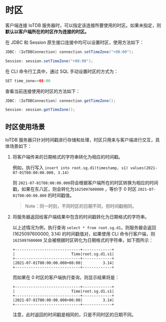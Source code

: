 <!--

    Licensed to the Apache Software Foundation (ASF) under one
    or more contributor license agreements.  See the NOTICE file
    distributed with this work for additional information
    regarding copyright ownership.  The ASF licenses this file
    to you under the Apache License, Version 2.0 (the
    "License"); you may not use this file except in compliance
    with the License.  You may obtain a copy of the License at
    
        http://www.apache.org/licenses/LICENSE-2.0
    
    Unless required by applicable law or agreed to in writing,
    software distributed under the License is distributed on an
    "AS IS" BASIS, WITHOUT WARRANTIES OR CONDITIONS OF ANY
    KIND, either express or implied.  See the License for the
    specific language governing permissions and limitations
    under the License.

-->

# 时区

客户端连接 IoTDB 服务器时，可以指定该连接所要使用的时区。如果未指定，则**默认以客户端所在的时区作为连接的时区。**

在 JDBC 和 Session 原生接口连接中均可以设置时区，使用方法如下：

```java
JDBC: (IoTDBConnection) connection.setTimeZone("+08:00");

Session: session.setTimeZone("+08:00");
```

在 CLI 命令行工具中，通过 SQL 手动设置时区的方式为：

```java
SET time_zone=+08:00
```

查看当前连接使用的时区的方法如下：

```java
JDBC: (IoTDBConnection) connection.getTimeZone();

Session: session.getTimeZone();
```

## 时区使用场景

IoTDB 服务器只针对时间戳进行存储和处理，时区只用来与客户端进行交互，具体场景如下：

1. 将客户端传来的日期格式的字符串转化为相应的时间戳。

   例如，执行写入 `insert into root.sg.d1(timestamp, s1) values(2021-07-01T08:00:00.000, 3.14)`

   则 `2021-07-01T08:00:00.000`将会根据客户端所在的时区转换为相应的时间戳，如果在东八区，则会转化为`1625097600000` ，等价于 0 时区 `2021-07-01T00:00:00.000` 的时间戳值。

   >  Note：同一时刻，不同时区的日期不同，但时间戳相同。

   

2. 将服务器返回给客户端结果中包含的时间戳转化为日期格式的字符串。

   以上述情况为例，执行查询 `select * from root.sg.d1`，则服务器会返回 (1625097600000, 3.14) 的时间戳值对，如果使用 CLI 命令行客户端，则 `1625097600000` 又会被根据时区转化为日期格式的字符串，如下图所示：

   ```
   +-----------------------------+-------------+
   |                         Time|root.sg.d1.s1|
   +-----------------------------+-------------+
   |2021-07-01T08:00:00.000+08:00|         3.14|
   +-----------------------------+-------------+
   ```

   而如果在 0 时区的客户端执行查询，则显示结果将是：

   ```
   +-----------------------------+-------------+
   |                         Time|root.sg.d1.s1|
   +-----------------------------+-------------+
   |2021-07-01T00:00:00.000+00:00|         3.14|
   +-----------------------------+-------------+
   ```

   注意，此时返回的时间戳是相同的，只是不同时区的日期不同。

